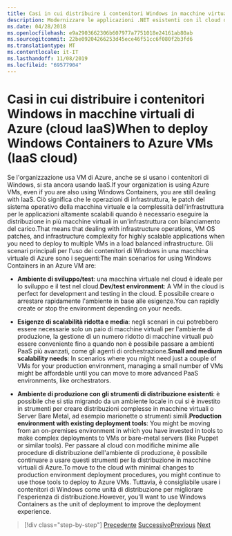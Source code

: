 ```yaml
---
title: Casi in cui distribuire i contenitori Windows in macchine virtuali di Azure (cloud IaaS)
description: Modernizzare le applicazioni .NET esistenti con il cloud di Azure e i contenitori di Windows | Quando distribuire i contenitori di Windows in macchine virtuali di Azure (IaaS cloud)
ms.date: 04/28/2018
ms.openlocfilehash: e9a2903662306b607977a7751018e24161ab80ab
ms.sourcegitcommit: 22be09204266253d45ece46f51cc6f080f2b3fd6
ms.translationtype: MT
ms.contentlocale: it-IT
ms.lasthandoff: 11/08/2019
ms.locfileid: "69577904"
---
```

# <a name="when-to-deploy-windows-containers-to-azure-vms-iaas-cloud"></a><span data-ttu-id="3dd26-103">Casi in cui distribuire i contenitori Windows in macchine virtuali di Azure (cloud IaaS)</span><span class="sxs-lookup"><span data-stu-id="3dd26-103">When to deploy Windows Containers to Azure VMs (IaaS cloud)</span></span>

<span data-ttu-id="3dd26-104">Se l'organizzazione usa VM di Azure, anche se si usano i contenitori di Windows, si sta ancora usando IaaS.</span><span class="sxs-lookup"><span data-stu-id="3dd26-104">If your organization is using Azure VMs, even if you are also using Windows Containers, you are still dealing with IaaS.</span></span> <span data-ttu-id="3dd26-105">Ciò significa che le operazioni di infrastruttura, le patch del sistema operativo della macchina virtuale e la complessità dell'infrastruttura per le applicazioni altamente scalabili quando è necessario eseguire la distribuzione in più macchine virtuali in un'infrastruttura con bilanciamento del carico.</span><span class="sxs-lookup"><span data-stu-id="3dd26-105">That means that dealing with infrastructure operations, VM OS patches, and infrastructure complexity for highly scalable applications when you need to deploy to multiple VMs in a load balanced infrastructure.</span></span> <span data-ttu-id="3dd26-106">Gli scenari principali per l'uso dei contenitori di Windows in una macchina virtuale di Azure sono i seguenti:</span><span class="sxs-lookup"><span data-stu-id="3dd26-106">The main scenarios for using Windows Containers in an Azure VM are:</span></span>

- <span data-ttu-id="3dd26-107">**Ambiente di sviluppo/test**: una macchina virtuale nel cloud è ideale per lo sviluppo e il test nel cloud.</span><span class="sxs-lookup"><span data-stu-id="3dd26-107">**Dev/test environment**: A VM in the cloud is perfect for development and testing in the cloud.</span></span> <span data-ttu-id="3dd26-108">È possibile creare o arrestare rapidamente l'ambiente in base alle esigenze.</span><span class="sxs-lookup"><span data-stu-id="3dd26-108">You can rapidly create or stop the environment depending on your needs.</span></span>

- <span data-ttu-id="3dd26-109">**Esigenze di scalabilità ridotta e media**: negli scenari in cui potrebbero essere necessarie solo un paio di macchine virtuali per l'ambiente di produzione, la gestione di un numero ridotto di macchine virtuali può essere conveniente fino a quando non è possibile passare a ambienti PaaS più avanzati, come gli agenti di orchestrazione.</span><span class="sxs-lookup"><span data-stu-id="3dd26-109">**Small and medium scalability needs**: In scenarios where you might need just a couple of VMs for your production environment, managing a small number of VMs might be affordable until you can move to more advanced PaaS environments, like orchestrators.</span></span>

- <span data-ttu-id="3dd26-110">**Ambiente di produzione con gli strumenti di distribuzione esistenti**: è possibile che si stia migrando da un ambiente locale in cui si è investito in strumenti per creare distribuzioni complesse in macchine virtuali o Server Bare Metal, ad esempio marionette o strumenti simili.</span><span class="sxs-lookup"><span data-stu-id="3dd26-110">**Production environment with existing deployment tools**: You might be moving from an on-premises environment in which you have invested in tools to make complex deployments to VMs or bare-metal servers (like Puppet or similar tools).</span></span> <span data-ttu-id="3dd26-111">Per passare al cloud con modifiche minime alle procedure di distribuzione dell'ambiente di produzione, è possibile continuare a usare questi strumenti per la distribuzione in macchine virtuali di Azure.</span><span class="sxs-lookup"><span data-stu-id="3dd26-111">To move to the cloud with minimal changes to production environment deployment procedures, you might continue to use those tools to deploy to Azure VMs.</span></span> <span data-ttu-id="3dd26-112">Tuttavia, è consigliabile usare i contenitori di Windows come unità di distribuzione per migliorare l'esperienza di distribuzione.</span><span class="sxs-lookup"><span data-stu-id="3dd26-112">However, you'll want to use Windows Containers as the unit of deployment to improve the deployment experience.</span></span>

>[!div class="step-by-step"]
><span data-ttu-id="3dd26-113">[Precedente](when-to-deploy-windows-containers-in-your-on-premises-iaas-vm-infrastructure.md)
>[Successivo](when-to-deploy-windows-containers-to-azure-container-instances-ACI.md)</span><span class="sxs-lookup"><span data-stu-id="3dd26-113">[Previous](when-to-deploy-windows-containers-in-your-on-premises-iaas-vm-infrastructure.md)
[Next](when-to-deploy-windows-containers-to-azure-container-instances-ACI.md)</span></span>
